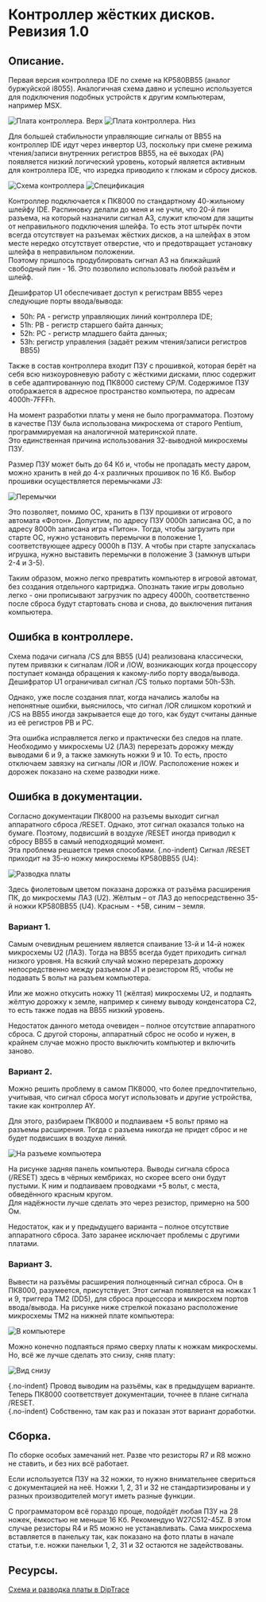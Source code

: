# Контроллер жёстких дисков. Ревизия 1.0

## Описание.

Первая версия контроллера IDE по схеме на КР580ВВ55 (аналог буржуйской i8055). 
Аналогичная схема давно и успешно используется для подключения подобных устройств
к другим компьютерам, например MSX.  

![Плата контроллера. Верх][board_top]
![Плата контроллера. Низ][board_bottom]

Для большей стабильности управляющие сигналы от ВВ55 на контроллер IDE идут через инвертор U3,
поскольку при смене режима чтения/записи внутренних регистров ВВ55, на её выходах (PA) появляется
низкий логический уровень, который является активным для контроллера IDE, что изредка приводило 
к глюкам и сбросу дисков.

![Схема контроллера][scheme_board]
![Спецификация][scheme_board_spec]

Контроллер подключается к ПК8000 по стандартному 40-жильному шлейфу IDE. Распиновку делали до меня и не учли,
что 20-й пин разъема, на который назначили сигнал A3, служит ключом для защиты от неправильного
подключения шлейфа. То есть этот штырёк почти всегда отсутствует на разъемах жёстких дисков,
а на шлейфах в этом месте нередко отсутствует отверстие, что и предотвращает установку шлейфа
в неправильном положении.  
Поэтому пришлось продублировать сигнал A3 на ближайший свободный пин - 16. Это позволило использовать
любой разъём и шлейф.

Дешифратор U1 обеспечивает доступ к регистрам ВВ55 через следующие порты ввода/вывода:

- 50h: PA - регистр управляющих линий контроллера IDE;
- 51h: PB - регистр старшего байта данных;
- 52h: PC - регистр младшего байта данных;
- 53h: регистр управления (задаёт режим чтения/записи регистров ВВ55)

Также в состав контроллера входит ПЗУ с прошивкой, которая берёт на себя всю низкоуровневую 
работу с жёсткими дисками, плюс содержит в себе адаптированную под ПК8000 систему CP/M. 
Содержимое ПЗУ отображается в адресное пространство компьютера, по адресам 4000h-7FFFh.

На момент разработки платы у меня не было программатора. Поэтому в качестве ПЗУ была использована
микросхема от старого Pentium, программируемая на аналогичной материнской плате.  
Это единственная причина использования 32-выводной микросхемы ПЗУ.

Размер ПЗУ может быть до 64 Кб и, чтобы не пропадать месту даром, можно хранить в ней
до 4-х различных прошивок по 16 Кб. Выбор прошивки осуществляется перемычками J3:

![Перемычки][jumpers]

Это позволяет, помимо ОС, хранить в ПЗУ прошивки от игрового автомата «Фотон».
Допустим, по адресу ПЗУ 0000h записана ОС, а по адресу 8000h записана игра «Питон».
Тогда, чтобы загрузить при старте ОС, нужно установить перемычки в положение 1, соответствующее
адресу 0000h в ПЗУ. А чтобы при старте запускалась игрушка, нужно выставить перемычки
в положение 3 (замкнув штыри 2-4 и 3-5).

Таким образом, можно легко превратить компьютер в игровой автомат, без создания
отдельного картриджа. Опознать такие игры довольно легко - они прописывают загрузчик
по адресу 4000h, соответственно после сброса будут стартовать снова и снова, до 
выключения питания компьютера.


## Ошибка в контроллере.

Схема подачи сигнала /CS для ВВ55 (U4) реализована классически, путем привязки к сигналам
/IOR и /IOW, возникающих когда процессору поступает команда обращения к какому-либо порту
ввода/вывода. Дешифратор U1 ограничивал сигнал /CS только портами 50h-53h.

Однако, уже после создания плат, когда начались жалобы на непонятные ошибки,
выяснилось, что сигнал /IOR слишком короткий и /CS на ВВ55 иногда закрывается еще до того,
как будут считаны данные из её регистров PB и PC.

Эта ошибка исправляется легко и практически без следов на плате.
Необходимо у микросхемы U2 (ЛА3) перерезать дорожку между выводами 6 и 9,
а также замкнуть ножки 9 и 10. То есть, просто отключаем завязку
на сигналы /IOR и /IOW. Расположение ножек и дорожек показано на схеме разводки ниже.


## Ошибка в документации.

Согласно документации ПК8000 на разъемы выходит сигнал аппаратного сброса /RESET.
Однако, этот сигнал оказался только на бумаге. Поэтому, подвисший в воздухе /RESET
иногда приводил к сбросу ВВ55 в самый неподходящий момент.  
Эта проблема решается тремя способами.
{.no-indent}
Сигнал /RESET приходит на 35-ю ножку микросхемы КР580ВВ55 (U4):

![Разводка платы][layout_board]

Здесь фиолетовым цветом показана дорожка от разъёма расширения ПК, до микросхемы ЛА3 (U2).
Жёлтым – от ЛА3 до непосредственно 35-й ножки КР580ВВ55 (U4). Красным - +5В, синим – земля.

### Вариант 1.

Самым очевидным решением является спаивание 13-й и 14-й ножек микросхемы U2 (ЛА3).
Тогда на ВВ55 всегда будет приходить сигнал низкого уровня. На всякий случай можно
перерезать дорожку непосредственно между разъемом J1 и резистором R5, чтобы не
подавать 5 вольт на разъем компьютера.

Или же можно откусить ножку 11 (жёлтая) микросхемы U2, и подпаять жёлтую дорожку к земле, 
например к синему выводу конденсатора C2, то есть также подав на ВВ55 низкий уровень. 

Недостаток данного метода очевиден – полное отсутствие аппаратного сброса.
С другой стороны, аппаратный сброс не особо и нужен, в крайнем случае можно просто выключить компьютер
и включить заново.



### Вариант 2.

Можно решить проблему в самом ПК8000, что более предпочтительно, учитывая, что сигнал сброса 
могут использовать и другие устройства, такие как контроллер AY.

Для этого, разбираем ПК8000 и подпаиваем +5 вольт прямо на разъемы расширения. Тогда
с разъема никогда не придет сброс и не будет подвисших в воздухе линий.

![На разъеме компьютера][fix_1]

На рисунке задняя панель компьютера. Выводы сигнала сброса (/RESET) здесь в чёрных кембриках, 
но скорее всего они будут пустыми. К ним и подпаиваем проводками +5 вольт, с места, 
обведённого красным кругом.   
Для надёжности лучше сделать это через резистор, примерно на 500 Ом.

Недостаток, как и у предыдущего варианта – полное отсутствие аппаратного сброса. Зато заранее
исключает проблемы с другими платами.


### Вариант 3.

Вывести на разъёмы расширения полноценный сигнал сброса. Он в ПК8000, разумеется, присутствует. 
Этот сигнал появляется на ножках 1 и 9, триггера TM2 (DD5), для сброса процессора и микросхем 
портов ввода/вывода. На рисунке ниже стрелкой показано расположение микросхемы TM2 на нижней 
плате компьютера:

![В компьютере][fix_2]

Можно конечно подпаяться прямо сверху платы к ножкам микросхемы. Но, всё же лучше сделать это снизу,
сняв плату:

![Вид снизу][fix_3]

{.no-indent}
Провод выводим на разъёмы, как в предыдущем варианте. Теперь ПК8000 соответствует документации,
точнее в плане сигнала /RESET.  
{.no-indent}
Собственно, там как раз и показан этот вариант доработки.



## Сборка.

По сборке особых замечаний нет. Разве что резисторы R7 и R8 можно не ставить, и без них всё работает.

Если используется ПЗУ на 32 ножки, то нужно внимательнее свериться с документацией на неё.
Ножки 1, 2, 31 и 32 не стандартизированы и у разных производителей могут иметь разные функции.

С программатором всё гораздо проще, подойдёт любая ПЗУ на 28 ножек, ёмкостью не меньше 16 Кб. 
Рекомендую W27C512-45Z. В этом случае резисторы R4 и R5 можно не устанавливать. 
Сама микросхема вставляется в панельку так, как показано на фото платы в начале статьи, т.е.
ножки панельки 1, 2, 31 и 32 остаются не задействованы.



## Ресурсы.

[Схема и разводка платы в DipTrace][original_scheme]



[board_top]: images/hdd-top-rev-1_0.png
[board_bottom]: images/hdd-bottom-rev-1_0.png
[scheme_board]: images/schema-hdd-rev-1_0.png
[scheme_board_spec]: images/schema-hdd-rev-1_0-power.png
[jumpers]: images/jumpers.jpg
[layout_board]: images/hdd-layout-rev-1_0.png
[fix_1]: images/fix_1.png
[fix_2]: images/fix_2_1.png
[fix_3]: images/fix_2_2.png

[original_scheme]: files/hdd-vv55-rev-1_0.zip

